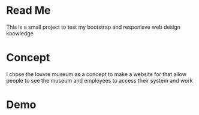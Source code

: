 # Read Me
This is a small project to test my bootstrap and responisve web design knowledge

# Concept
I chose the louvre museum as a concept to make a website for that allow people to see the museum and employees to access their system and work

# Demo
<!-- ![Alt text](./extras/demo.gif) -->
